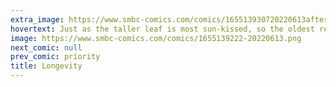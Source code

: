 ```yaml
---
extra_image: https://www.smbc-comics.com/comics/165513930720220613after.png
hovertext: Just as the taller leaf is most sun-kissed, so the oldest researcher in the department is cited.
image: https://www.smbc-comics.com/comics/1655139222-20220613.png
next_comic: null
prev_comic: priority
title: Longevity
---
```


